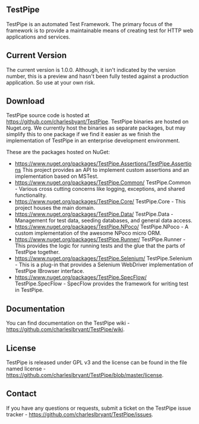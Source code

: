 TestPipe
--------

TestPipe is an automated Test Framework. The primary focus of the framework is 
to provide a maintainable means of creating test for HTTP web applications and
services.

Current Version
---------------

The current version is 1.0.0. Although, it isn't indicated by the version number,
this is a preview and hasn't been fully tested against a production application.
So use at your own risk.

Download
--------

TestPipe source code is hosted at https://github.com/charlesbyant/TestPipe. 
TestPipe binaries are hosted on Nuget.org. We currently host the binaries as 
separate packages, but may simplify this to one package if we find it easier as
we finish the implementation of TestPipe in an enterprise development environment.

These are the packages hosted on NuGet:

- https://www.nuget.org/packages/TestPipe.Assertions/TestPipe.Assertions
  This project provides an API to implement custom assertions
  and an implementation based on MSTest.
- https://www.nuget.org/packages/TestPipe.Common/
  TestPipe.Common - Various cross cutting concerns like  logging, exceptions, and 
  shared functionality.
- https://www.nuget.org/packages/TestPipe.Core/
  TestPipe.Core - This project houses the main domain.
- https://www.nuget.org/packages/TestPipe.Data/
  TestPipe.Data - Management for test data, seeding databases, and general data
  access.
- https://www.nuget.org/packages/TestPipe.NPoco/
  TestPipe.NPoco - A custom implementation of the awesome NPoco micro ORM.
- https://www.nuget.org/packages/TestPipe.Runner/
  TestPipe.Runner - This provides the logic for running tests and the glue that
  the parts of TestPipe together.
- https://www.nuget.org/packages/TestPipe.Selenium/
  TestPipe.Selenium - This is a plug-in that provides a Selenium WebDriver 
  implementation of TestPipe IBrowser interface.
- https://www.nuget.org/packages/TestPipe.SpecFlow/
  TestPipe.SpecFlow - SpecFlow provides the framework for writing test in TestPipe.

Documentation
-------------

You can find documentation on the TestPipe wiki - https://github.com/charleslbryant/TestPipe/wiki.

License
-------

TestPipe is released under GPL v3 and the license can be found in the file named
license - https://github.com/charleslbryant/TestPipe/blob/master/license.

Contact
-------

If you have any questions or requests, submit a ticket on the TestPipe issue tracker - https://github.com/charleslbryant/TestPipe/issues.
